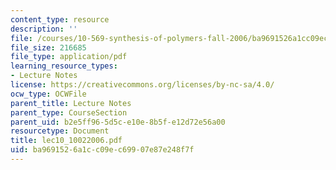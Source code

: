```yaml
---
content_type: resource
description: ''
file: /courses/10-569-synthesis-of-polymers-fall-2006/ba9691526a1cc09ec69907e87e248f7f_lec10_10022006.pdf
file_size: 216685
file_type: application/pdf
learning_resource_types:
- Lecture Notes
license: https://creativecommons.org/licenses/by-nc-sa/4.0/
ocw_type: OCWFile
parent_title: Lecture Notes
parent_type: CourseSection
parent_uid: b2e5ff96-5d5c-e10e-8b5f-e12d72e56a00
resourcetype: Document
title: lec10_10022006.pdf
uid: ba969152-6a1c-c09e-c699-07e87e248f7f
---
```

